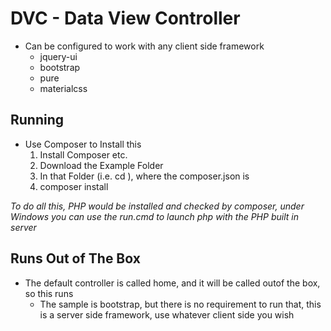 # DVC - Data View Controller

* Can be configured to work with any client side framework
  * jquery-ui
  * bootstrap
  * pure
  * materialcss

## Running
* Use Composer to Install this
  1. Install Composer etc.
  1. Download the Example Folder
  1. In that Folder (i.e. cd <folder>), where the composer.json is
  1. composer install

*To do all this, PHP would be installed and checked by composer,
  under Windows you can use the run.cmd
  to launch php with the PHP built in server*

## Runs Out of The Box
  * The default controller is called home, and it will be called outof the box, so this runs
    * The sample is bootstrap, but there is no requirement to run that, this is a server side framework, use whatever client side you wish
